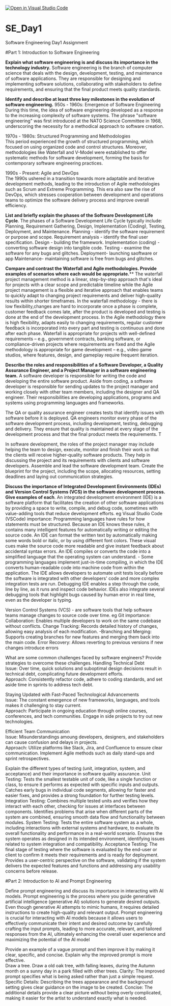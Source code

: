 [![Open in Visual Studio Code](https://classroom.github.com/assets/open-in-vscode-2e0aaae1b6195c2367325f4f02e2d04e9abb55f0b24a779b69b11b9e10269abc.svg)](https://classroom.github.com/online_ide?assignment_repo_id=18414152&assignment_repo_type=AssignmentRepo)
# SE_Day1
Software Engineering Day1 Assignment

#Part 1: Introduction to Software Engineering

**Explain what software engineering is and discuss its importance in the technology industry.**
Software engineering is the branch of computer science that deals with the design, development, testing, and maintenance of software applications.
They are responsible for designing and implementing software solutions, collaborating with stakeholders to define requirements, and ensuring that the final product meets quality standards.

**Identify and describe at least three key milestones in the evolution of software engineering.**
950s - 1960s: Emergence of Software Engineering  
During this time, the idea of software engineering developed as a response to the increasing complexity of software systems. The phrase "software engineering" was first introduced at the NATO Science Committee in 1968, underscoring the necessity for a methodical approach to software creation.  

1970s - 1980s: Structured Programming and Methodologies  
This period experienced the growth of structured programming, which focused on using organized code and control structures. Moreover, methodologies like Waterfall and V-Model were established to offer systematic methods for software development, forming the basis for contemporary software engineering practices.  

1990s - Present: Agile and DevOps  
The 1990s ushered in a transition towards more adaptable and iterative development methods, leading to the introduction of Agile methodologies such as Scrum and Extreme Programming. This era also saw the rise of DevOps, which stresses cooperation between development and operations teams to optimize the software delivery process and improve overall efficiency.

**List and briefly explain the phases of the Software Development Life Cycle**.
The phases of a Software Development Life Cycle typically include: Planning, Requirement Gathering, Design, Implementation (Coding), Testing, Deployment, and Maintenance. 
Planning - identify the software requirement or purpose and scope.
Requirement analysis - identify the final user specification. 
Design - building the framework. 
Implementation (coding) - converting software design into tangible code.
Testing - examine the software for any bugs and glitches.
Deployment- launching saoftware or app
Maintenance- maintaining software is free from bugs and glitches.

**Compare and contrast the Waterfall and Agile methodologies. Provide examples of scenarios where each would be appropriate.****
The waterfall project management method is a linear, step-by-step approach that's ideal for projects with a clear scope and predictable timeline while the Agile project management is a flexible and iterative approach that enables teams to quickly adapt to changing project requirements and deliver high-quality results within shorter timeframes. In the waterfall methodology - there is low flexibility,changes are hard to incorporate once a phase is complete, customer feedback comes late, after the product is developed and testing is done at the end of the development process. In the Agile methodology there is high flexibility, adapts easily to changing requirements, regular customer feedback is incorporated into every part and testing is continuous and done after each phase. Waterfall is appropriate for projects with well-defined requirements – e.g., government contracts, banking software, or compliance-driven projects where requirements are fixed and the Agile methodology is appropriate for game development – e.g., video game studios, where features, design, and gameplay require frequent iteration.

**Describe the roles and responsibilities of a Software Developer, a Quality Assurance Engineer, and a Project Manager in a software engineering team.**
A software developer is responsible for writing the code and developing the entire software product. Aside from coding, a software developer is responsible for sending updates to the project manager and working closely with other team members, including the designer and QA engineer. Their responsibilities are developing applications, programs and systems using programming languages and frameworks.

The QA or quality assurance engineer creates tests that identify issues with software before it is deployed. QA engineers monitor every phase of the software development process, including development, testing, debugging and delivery. They ensure that quality is maintained at every stage of the development process and that the final product meets the requirements. T

In software development, the roles of the project manager may include helping the team to design, execute, monitor and finish their work so that the clients will receive higher-quality software products. They help in discussing the project and its requirements with clients and software developers. Assemble and lead the software development team. Create the blueprint for the project, including the scope, allocating resources, setting deadlines and laying out communication strategies. 

**Discuss the importance of Integrated Development Environments (IDEs) and Version Control Systems (VCS) in the software development process. Give examples of each**.
An integrated development environment (IDE) is a software platform that facilitates the creation of other software applications by providing a space to write, compile, and debug code, sometimes with value-adding tools that reduce development efforts. eg Visual Studio Code (VSCode)
importance:
Programming languages have rules for how statements must be structured. Because an IDE knows these rules, it contains many intelligent features for automatically writing or editing the source code.
An IDE can format the written text by automatically making some words bold or italic, or by using different font colors. These visual cues make the source code more readable and give instant feedback about accidental syntax errors.
An IDE compiles or converts the code into a simplified language that the operating system can understand. - Some programming languages implement just-in-time compiling, in which the IDE converts human-readable code into machine code from within the application.
The IDE allows developers to automate unit tests locally before the software is integrated with other developers' code and more complex integration tests are run.
Debugging IDE enables a step through the code, line by line, as it runs and inspect code behavior. IDEs also integrate several debugging tools that highlight bugs caused by human error in real time, even as the developer is typing.

Version Control Systems (VCS) - are software tools that help software teams manage changes to source code over time. eg Git
importance:
Collaboration: Enables multiple developers to work on the same codebase without conflicts.
Change Tracking: Records detailed history of changes, allowing easy analysis of each modification. 
-Branching and Merging: Supports creating branches for new features and merging them back into the main code.
Error Recovery: Allows reverting to previous versions if new changes introduce errors


What are some common challenges faced by software engineers? Provide strategies to overcome these challenges.
Handling Technical Debt  
Issue: Over time, quick solutions and suboptimal design decisions result in technical debt, complicating future development efforts.  
Approach: Consistently refactor code, adhere to coding standards, and set aside time in sprints to address tech debt.

Staying Updated with Fast-Paced Technological Advancements  
Issue: The constant emergence of new frameworks, languages, and tools makes it challenging to stay current.  
Approach: Participate in ongoing education through online courses, conferences, and tech communities. Engage in side projects to try out new technologies.

Efficient Team Communication  
Issue: Misunderstandings amoung developers, designers, and stakeholders can cause confusion and delays in projects.  
Approach: Utilize platforms like Slack, Jira, and Confluence to ensure clear communication. Implement Agile methods such as daily stand-ups and sprint retrospectives.


Explain the different types of testing (unit, integration, system, and acceptance) and their importance in software quality assurance.
Unit Testing: Tests the smallest testable unit of code, like a single function or class, to ensure it performs as expected with specific inputs and outputs. Catches early bugs in individual code segments, allowing for faster and easier fixes, and provides a strong foundation for further testing levels. 
Integration Testing: Combines multiple tested units and verifies how they interact with each other, checking for issues at interfaces between components. Identifies problems that arise when different parts of the system are combined, ensuring smooth data flow and functionality between modules. 
System Testing: Tests the entire software system as a whole, including interactions with external systems and hardware, to evaluate its overall functionality and performance in a real-world scenario. Ensures the system operates as designed in its intended environment, identifying issues related to system integration and compatibility. 
Acceptance Testing: The final stage of testing where the software is evaluated by the end-user or client to confirm it meets their requirements and is ready for deployment. 
Provides a user-centric perspective on the software, validating if the system delivers the expected features and functions and addressing any usability concerns before release. 

#Part 2: Introduction to AI and Prompt Engineering


Define prompt engineering and discuss its importance in interacting with AI models.
Prompt engineering is the process where you guide generative artificial intelligence (generative AI) solutions to generate desired outputs. Even though generative AI attempts to mimic humans, it requires detailed instructions to create high-quality and relevant output. Prompt engineering is crucial for interacting with AI models because it allows users to effectively communicate their intent and desired outcome by carefully crafting the input prompts, leading to more accurate, relevant, and tailored responses from the AI, ultimately enhancing the overall user experience and maximizing the potential of the AI model

Provide an example of a vague prompt and then improve it by making it clear, specific, and concise. Explain why the improved prompt is more effective.\
Draw a tree.
Draw a old oak tree, with falling leaves, during the Autumn month on a sunny day in a park filled with other trees.
Clarity: The improved prompt specifies what is being asked rather than just a simple request.
Specific Details: Describing the trees appearance  and the background setting  gives clear guidance on the image to be created.
Concise: The additional details provide a clear picture without being overly complicated, making it easier for the artist to understand exactly what is needed.

